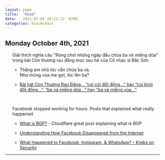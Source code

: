 ```yaml
---
layout: page
title:  "Read"
date:   2021-07-05 10:21:22 -0700
categories: blockchain
---
```


## Monday October 4th, 2021

<ul>

Giải thích nghĩa câu "Rong chơi những ngày đầu chừa ba vá miếng dừa" trong bài Còn thương rau đắng mọc sau hè của Cố nhạc sĩ Bắc Sơn

- Thằng em nhỏ tóc vẫn chừa ba vá.  
Như mủng vùa mẹ gọt, lúc lên ba?

- [Bài hát Còn Thương Rau Đắng… “coi cỏi đốt đồng…” hay “coi khói đốt đồng…”, “ba vá miếng dừa…” hay “ba vá miểng vùa…”](https://nhacxua.vn/bai-hat-con-thuong-rau-dang-coi-coi-dot-dong-hay-coi-khoi-dot-dong-ba-va-mieng-dua-hay-ba-va-mieng-vua/).

<br>

Facebook stopped working for hours.  Posts that explained what really happened

- [What is BGP?](https://www.cloudflare.com/learning/security/glossary/what-is-bgp/) - Cloudflare great post explaining what is BGP

- [Understanding How Facebook Disappeared from the Internet](https://blog.cloudflare.com/october-2021-facebook-outage/)

- [What Happened to Facebook, Instagram, & WhatsApp? – Krebs on Security](https://krebsonsecurity.com/2021/10/what-happened-to-facebook-instagram-whatsapp/)


</ul>

---